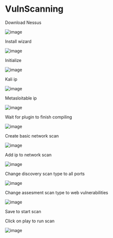 # VulnScanning


Download Nessus

![image](https://github.com/user-attachments/assets/184b84c4-2c50-446a-aa60-45ebddb65da2)

Install wizard

![image](https://github.com/user-attachments/assets/f70f9fa9-3bf8-4698-a20a-fab704f145b9)

Initialize

![image](https://github.com/user-attachments/assets/90f0a195-914c-49fb-9fdf-20e1c5048a19)

Kali ip

![image](https://github.com/user-attachments/assets/7065cd40-0288-4aaa-81a3-fc5f609eed40)

Metasloitable ip

![image](https://github.com/user-attachments/assets/23a72377-8df8-4c72-8603-16444e22e981)

Wait for plugin to finish compiling

![image](https://github.com/user-attachments/assets/ff02ec37-a0f1-47be-8228-62b7a86b2246)

Create basic network scan

![image](https://github.com/user-attachments/assets/11aaaf20-828f-4065-92b4-dd9f01d7a01f)

Add ip to network scan

![image](https://github.com/user-attachments/assets/a4fbd982-12e8-47f4-bb62-c44f8226523b)

Change discovery scan type to all ports

![image](https://github.com/user-attachments/assets/e744b943-c898-4053-8d96-f23c606e5e45)

Change assesment scan type to web vulnerabilities

![image](https://github.com/user-attachments/assets/7d79eece-9f33-4e1e-98cf-42cea07f77b6)

Save to start scan

Click on play to run scan 

![image](https://github.com/user-attachments/assets/8f8a0c79-a20c-44f1-a877-f1607bcd0c1d)



